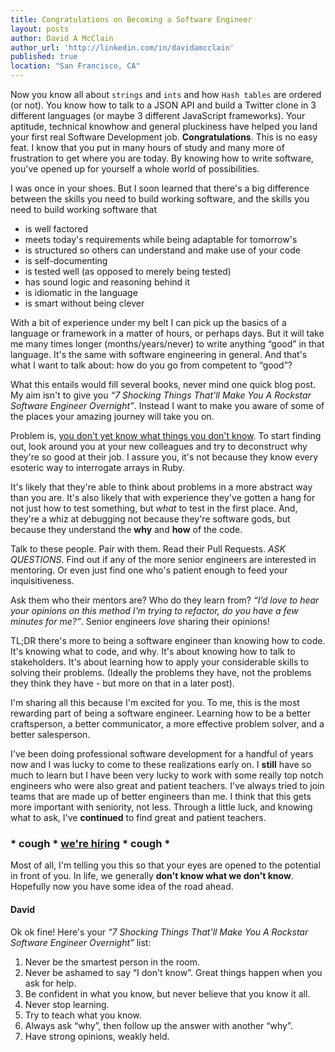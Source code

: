 ```yaml
---
title: Congratulations on Becoming a Software Engineer
layout: posts
author: David A McClain
author_url: 'http://linkedin.com/in/davidamcclain'
published: true
location: "San Francisco, CA"
---
```


Now you know all about `strings` and `ints` and how `Hash tables` are ordered (or not). You know how to talk to a JSON API and build a Twitter clone in 3 different languages (or maybe 3 different JavaScript frameworks). Your aptitude, technical knowhow and general pluckiness have helped you land your first real Software Development job. **Congratulations**. This is no easy feat. I know that you put in many hours of study and many more of frustration to get where you are today. By knowing how to write software, you've opened up for yourself a whole world of possibilities. 

I was once in your shoes. But I soon learned that there's a big difference between the skills you need to build working software, and the skills you need to build working software that

- is well factored
- meets today's requirements while being adaptable for tomorrow's
- is structured so others can understand and make use of your code
- is self-documenting
- is tested well (as opposed to merely being tested)
- has sound logic and reasoning behind it
- is idiomatic in the language
- is smart without being clever

With a bit of experience under my belt I can pick up the basics of a language or framework in a matter of hours, or perhaps days. But it will take me many times longer (months/years/never) to write anything “good” in that language. It's the same with software engineering in general. And that's what I want to talk about: how do you go from competent to “good”?

What this entails would fill several books, never mind one quick blog post. My aim isn't to give you *“7 Shocking Things That'll Make You A Rockstar Software Engineer Overnight”*. Instead I want to make you aware of some of the places your amazing journey will take you on.

Problem is, [you don't yet know what things you don't know](http://en.wikipedia.org/wiki/Dunning%E2%80%93Kruger_effect).
To start finding out, look around you at your new colleagues and try to deconstruct why they're so good at their job. I assure you, it's not because they know every esoteric way to interrogate arrays in Ruby. 

It's likely that they're able to think about problems in a more abstract way than you are. It's also likely that with experience they've gotten a hang for not just how to test something, but *what* to test in the first place. And, they're a whiz at debugging not because they're software gods, but because they understand the **why** and **how** of the code. 

Talk to these people. Pair with them. Read their Pull Requests. *ASK QUESTIONS*. Find out if any of the more senior engineers are interested in mentoring. Or even just find one who's patient enough to feed your inquisitiveness. 

Ask them who their mentors are? Who do they learn from? *“I’d love to hear your opinions on this method I'm trying to refactor, do you have a few minutes for me?”*. Senior engineers *love* sharing their opinions!

TL;DR there's more to being a software engineer than knowing how to code. It's knowing what to code, and why. It's about knowing how to talk to stakeholders. It's about learning how to apply your considerable skills to solving their problems. (Ideally the problems they have, not the problems they think they have - but more on that in a later post).

I'm sharing all this because I'm excited for you. To me, this is the most rewarding part of being a software engineer. Learning how to be a better craftsperson, a better communicator, a more effective problem solver, and a better salesperson. 

I've been doing professional software development for a handful of years now and I was lucky to come to these realizations early on. I **still** have so much to learn but I have been very lucky to work with some really top notch engineers who were also great and patient teachers. I've always tried to join teams that are made up of better engineers than me. I think that this gets more important with seniority, not less. Through a little luck, and knowing what to ask, I've **continued** to find great and patient teachers.

### * cough * [we're hiring](http://technology.stitchfix.com/jobs/index.html) * cough *

Most of all, I'm telling you this so that your eyes are opened to the potential in front of you. In life, we generally **don't know what we don't know**. Hopefully now you have some idea of the road ahead.

#### David

Ok ok fine! Here's your *“7 Shocking Things That'll Make You A Rockstar Software Engineer Overnight”* list:

1. Never be the smartest person in the room.
1. Never be ashamed to say “I don't know”. Great things happen when you ask for help.
1. Be confident in what you know, but never believe that you know it all.
1. Never stop learning.
1. Try to teach what you know.
1. Always ask “why”, then follow up the answer with another “why”.
1. Have strong opinions, weakly held.





